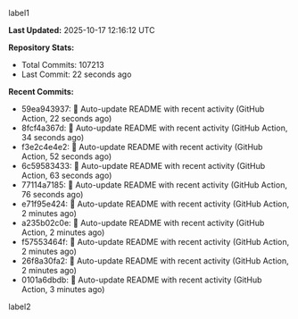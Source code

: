 
label1 
<!-- ACTIVITY_START -->
**Last Updated:** 2025-10-17 12:16:12 UTC

**Repository Stats:**
- Total Commits: 107213
- Last Commit: 22 seconds ago

**Recent Commits:**
- 59ea943937: 🤖 Auto-update README with recent activity (GitHub Action, 22 seconds ago)
- 8fcf4a367d: 🤖 Auto-update README with recent activity (GitHub Action, 34 seconds ago)
- f3e2c4e4e2: 🤖 Auto-update README with recent activity (GitHub Action, 52 seconds ago)
- 6c59583433: 🤖 Auto-update README with recent activity (GitHub Action, 63 seconds ago)
- 77114a7185: 🤖 Auto-update README with recent activity (GitHub Action, 76 seconds ago)
- e71f95e424: 🤖 Auto-update README with recent activity (GitHub Action, 2 minutes ago)
- a235b02c0e: 🤖 Auto-update README with recent activity (GitHub Action, 2 minutes ago)
- f57553464f: 🤖 Auto-update README with recent activity (GitHub Action, 2 minutes ago)
- 26f8a30fa2: 🤖 Auto-update README with recent activity (GitHub Action, 2 minutes ago)
- 0101a6dbdb: 🤖 Auto-update README with recent activity (GitHub Action, 3 minutes ago)
<!-- ACTIVITY_END -->

label2
